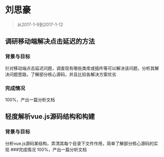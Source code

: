 # 刘思豪
> 从2017-1-9到2017-1-12

## 调研移动端解决点击延迟的方法
### 背景与目标
针对移动端点击延迟问题，调查现有哪些类库或插件等可以解决该问题，分析其解决问题思路，了解部分核心源码，并且比较各解决方案优劣

### 完成情况
100%，产出一篇分析文档

## 轻度解析vue.js源码结构和构建
### 背景与目标
分析vue.js源码某结构，弄清其每个目录下文件作用，简单了解部分核心源码的实现
###完成情况
100%，产出一篇分析文档
